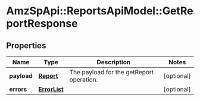 # AmzSpApi::ReportsApiModel::GetReportResponse

## Properties
Name | Type | Description | Notes
------------ | ------------- | ------------- | -------------
**payload** | [**Report**](Report.md) | The payload for the getReport operation. | [optional] 
**errors** | [**ErrorList**](ErrorList.md) |  | [optional] 


